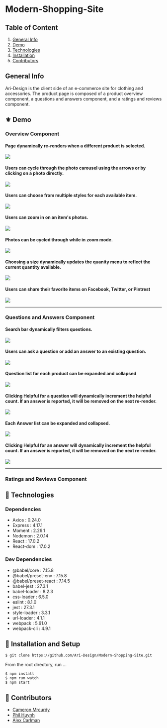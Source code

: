 # Modern-Shopping-Site

## Table of Content

1. [General Info](#🌴-General-Info)
2. [Demo](#⚜️-Demo)
3. [Technologies](#🧪-Technologies)
4. [Installation](#🚀-Installation)
5. [Contributors](#🤝-Contributors) 

## General Info

Ari-Design is the client side of an e-commerce site for clothing and accessories. The product page is composed of a product overview component, a questions and answers component, and a ratings and reviews component.

## ⚜️ Demo

### Overview Component


#### Page dynamically re-renders when a different product is selected.


![](https://media.giphy.com/media/ovB7jDDERqLsZMzp7k/giphy.gif)


#### Users can cycle through the photo carousel using the arrows or by clicking on a photo directly.


![](https://media.giphy.com/media/1lL5VlO0ZNoM97pyBr/giphy.gif)



#### Users can choose from multiple styles for each available item.


![](https://media.giphy.com/media/EWbhbJQRj7WnWQYEUg/giphy.gif)



#### Users can zoom in on an item's photos.


![](https://media.giphy.com/media/569wd5FwlwKZv8V2iZ/giphy.gif)



#### Photos can be cycled through while in zoom mode.



![](https://media.giphy.com/media/pPpvR9Jhi29LZ3qGZX/giphy.gif)


#### Choosing a size dynamically updates the quanity menu to reflect the current quantity available.


![](https://media.giphy.com/media/vGCJXF0QfZTYZwwxN3/giphy.gif)



#### Users can share their favorite items on Facebook, Twitter, or Pintrest


![](https://media.giphy.com/media/7jmqevBMiHwid10yVT/giphy.gif)

---
### Questions and Answers Component


#### Search bar dynamically filters questions.


![](https://media.giphy.com/media/YKqzzJ5TpHe6bAgjoO/giphy.gif)



#### Users can ask a question or add an answer to an existing question.



![](https://media.giphy.com/media/AWhox7RwSC75LgEJzA/giphy.gif)



#### Question list for each product can be expanded and collapsed


![](https://media.giphy.com/media/FlGcgwYUv4j5eaHu6k/giphy.gif)



#### Clicking Helpful for a question will dynamically increment the helpful count. If an answer is reported, it will be removed on the next re-render.


![](https://media.giphy.com/media/tYKArUvD78A8bKF41L/giphy.gif)



#### Each Answer list can be expanded and collapsed.


![](https://media.giphy.com/media/eqt1S1Ye859jWRHimk/giphy.gif)



#### Clicking Helpful for an answer will dynamically increment the helpful count. If an answer is reported, it will be removed on the next re-render.


![](https://media.giphy.com/media/LTtCBmIBEOMo4vXoQq/giphy.gif)

---
### Ratings and Reviews Component

## 🧪 Technologies

### Dependencies
- Axios : 0.24.0
- Express : 4.17.1
- Moment : 2.29.1
- Nodemon : 2.0.14
- React : 17.0.2
- React-dom : 17.0.2


### Dev Dependencies
- @babel/core : 7.15.8
- @babel/preset-env : 7.15.8
- @babel/preset-react : 7.14.5
- babel-jest : 27.3.1
- babel-loader : 8.2.3
- css-loader : 6.5.0
- eslint : 8.1.0
- jest : 27.3.1
- style-loader : 3.3.1
- url-loader : 4.1.1
- webpack : 5.61.0
- webpack-cli : 4.9.1

## 🚀 Installation and Setup

```
$ git clone https://github.com/Ari-Design/Modern-Shopping-Site.git
```

From the root directory, run ...
```
$ npm install
$ npm run watch
$ npm start
```
## 🤝 Contributors

- [Cameron Mrcurdy](https://www.linkedin.com/in/cmccurd/)
- [Phil Huynh](https://www.github.com/phil-huynh/)
- [Alex Carlman]()
